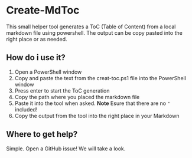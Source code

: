 # Create-MdToc
This small helper tool generates a ToC (Table of Content) from a local markdown file using powershell.
The output can be copy pasted into the right place or as needed. 

## How do i use it?
1. Open a PowerShell window
2. Copy and paste the text from the creat-toc.ps1 file into the PowerShell window
3. Press enter to start the ToC generation
4. Copy the path where you placed the markdown file
5. Paste it into the tool when asked. **Note** Esure that there are no `"` included!
6. Copy the output from the tool into the right place in your Markdown

## Where to get help?
Simple. Open a GitHub issue! We will take a look.